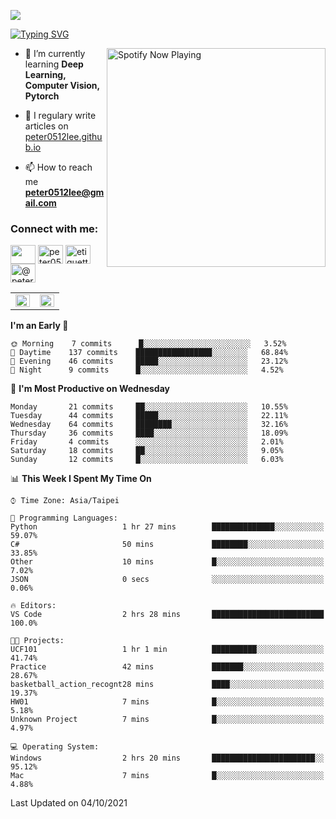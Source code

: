 ![](https://komarev.com/ghpvc/?username=peter0512lee&color=ff69b4)

[![Typing SVG](https://readme-typing-svg.herokuapp.com?color=F742BA&size=22&lines=Hi!+I'm+JYL)](https://git.io/typing-svg)

[<img src="https://spotify-now-playing.peter0512lee.vercel.app/api/spotify-playing" alt="Spotify Now Playing" width="350" align="right" />](https://open.spotify.com/user/21iyoswqgnkoe7peuesmqnhgy)

- 🌱 I’m currently learning **Deep Learning, Computer Vision, Pytorch**

- 📝 I regulary write articles on [peter0512lee.github.io](https://peter0512lee.github.io/)

- 📫 How to reach me **peter0512lee@gmail.com**

<h3 align="left">Connect with me:</h3>
<p align="left">
<a href="https://linkedin.com/in/jie-ying-li-b43a1416b" target="blank"><img align="center" src="https://raw.githubusercontent.com/rahuldkjain/github-profile-readme-generator/master/src/images/icons/Social/linked-in-alt.svg" height="30" width="40" /></a>
<a href="https://fb.com/peter0512lee" target="blank"><img align="center" src="https://raw.githubusercontent.com/rahuldkjain/github-profile-readme-generator/master/src/images/icons/Social/facebook.svg" alt="peter0512lee" height="30" width="40" /></a>
<a href="https://instagram.com/etiquette_ying" target="blank"><img align="center" src="https://raw.githubusercontent.com/rahuldkjain/github-profile-readme-generator/master/src/images/icons/Social/instagram.svg" alt="etiquette_ying" height="30" width="40" /></a>
<a href="https://medium.com/@peter0512lee" target="blank"><img align="center" src="https://raw.githubusercontent.com/rahuldkjain/github-profile-readme-generator/master/src/images/icons/Social/medium.svg" alt="@peter0512lee" height="30" width="40" /></a>
</p>

<table><tr><td valign="top" width="50%">

<img src="https://github-readme-stats.vercel.app/api?username=peter0512lee&hide_border=true&show_icons=true&locale=en" align="left" style="width: 100%" />

</td><td valign="top" width="50%">

<img src="https://github-readme-stats.vercel.app/api/top-langs?username=peter0512lee&hide_border=true&show_icons=true&locale=en&layout=compact" align="left" style="width: 100%" />

</td></tr></table>  

<!--START_SECTION:waka-->
**I'm an Early 🐤** 

```text
🌞 Morning    7 commits      █░░░░░░░░░░░░░░░░░░░░░░░░   3.52% 
🌆 Daytime    137 commits    █████████████████░░░░░░░░   68.84% 
🌃 Evening    46 commits     █████░░░░░░░░░░░░░░░░░░░░   23.12% 
🌙 Night      9 commits      █░░░░░░░░░░░░░░░░░░░░░░░░   4.52%

```
📅 **I'm Most Productive on Wednesday** 

```text
Monday       21 commits     ██░░░░░░░░░░░░░░░░░░░░░░░   10.55% 
Tuesday      44 commits     █████░░░░░░░░░░░░░░░░░░░░   22.11% 
Wednesday    64 commits     ████████░░░░░░░░░░░░░░░░░   32.16% 
Thursday     36 commits     ████░░░░░░░░░░░░░░░░░░░░░   18.09% 
Friday       4 commits      ░░░░░░░░░░░░░░░░░░░░░░░░░   2.01% 
Saturday     18 commits     ██░░░░░░░░░░░░░░░░░░░░░░░   9.05% 
Sunday       12 commits     █░░░░░░░░░░░░░░░░░░░░░░░░   6.03%

```


📊 **This Week I Spent My Time On** 

```text
⌚︎ Time Zone: Asia/Taipei

💬 Programming Languages: 
Python                   1 hr 27 mins        ██████████████░░░░░░░░░░░   59.07% 
C#                       50 mins             ████████░░░░░░░░░░░░░░░░░   33.85% 
Other                    10 mins             █░░░░░░░░░░░░░░░░░░░░░░░░   7.02% 
JSON                     0 secs              ░░░░░░░░░░░░░░░░░░░░░░░░░   0.06%

🔥 Editors: 
VS Code                  2 hrs 28 mins       █████████████████████████   100.0%

🐱‍💻 Projects: 
UCF101                   1 hr 1 min          ██████████░░░░░░░░░░░░░░░   41.74% 
Practice                 42 mins             ███████░░░░░░░░░░░░░░░░░░   28.67% 
basketball_action_recognt28 mins             ████░░░░░░░░░░░░░░░░░░░░░   19.37% 
HW01                     7 mins              █░░░░░░░░░░░░░░░░░░░░░░░░   5.18% 
Unknown Project          7 mins              █░░░░░░░░░░░░░░░░░░░░░░░░   4.97%

💻 Operating System: 
Windows                  2 hrs 20 mins       ███████████████████████░░   95.12% 
Mac                      7 mins              █░░░░░░░░░░░░░░░░░░░░░░░░   4.88%

```


 Last Updated on 04/10/2021
<!--END_SECTION:waka-->


<!--
**peter0512lee/peter0512lee** is a ✨ _special_ ✨ repository because its `README.md` (this file) appears on your GitHub profile.

